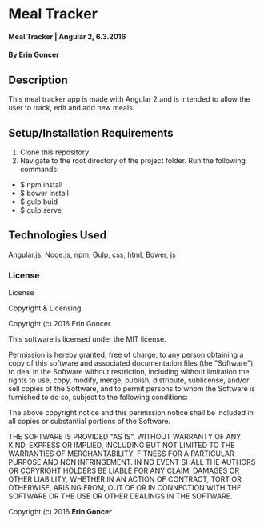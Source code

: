 # Meal Tracker

#### Meal Tracker | Angular 2, 6.3.2016

#### By Erin Goncer

## Description

This meal tracker app is made with Angular 2 and is intended to  allow the user to track, edit and add new meals.

## Setup/Installation Requirements

1. Clone this repository
2. Navigate to the root directory of the project folder. Run the following commands:
* $ npm install
* $ bower install
* $ gulp buid
* $ gulp serve

## Technologies Used

Angular.js, Node.js, npm, Gulp, css, html, Bower, js

### License

License

Copyright & Licensing

Copyright (c) 2016 Erin Goncer

This software is licensed under the MIT license.

Permission is hereby granted, free of charge, to any person obtaining a copy of this software and associated documentation files (the "Software"), to deal in the Software without restriction, including without limitation the rights to use, copy, modify, merge, publish, distribute, sublicense, and/or sell copies of the Software, and to permit persons to whom the Software is furnished to do so, subject to the following conditions:

The above copyright notice and this permission notice shall be included in all copies or substantial portions of the Software.

THE SOFTWARE IS PROVIDED "AS IS", WITHOUT WARRANTY OF ANY KIND, EXPRESS OR IMPLIED, INCLUDING BUT NOT LIMITED TO THE WARRANTIES OF MERCHANTABILITY, FITNESS FOR A PARTICULAR PURPOSE AND NON INFRINGEMENT. IN NO EVENT SHALL THE AUTHORS OR COPYRIGHT HOLDERS BE LIABLE FOR ANY CLAIM, DAMAGES OR OTHER LIABILITY, WHETHER IN AN ACTION OF CONTRACT, TORT OR OTHERWISE, ARISING FROM, OUT OF OR IN CONNECTION WITH THE SOFTWARE OR THE USE OR OTHER DEALINGS IN THE SOFTWARE.

Copyright (c) 2016 **Erin Goncer**
